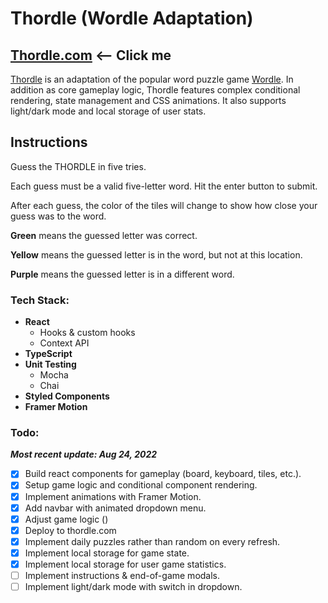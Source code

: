 # Thordle (Wordle Adaptation)

## [Thordle.com](http://thordle.com) <-- Click me

[Thordle](https://thordle.com) is an adaptation of the popular word puzzle game [Wordle](https://www.nytimes.com/games/wordle/index.html). In addition as core gameplay logic, Thordle features complex conditional rendering, state management and CSS animations. It also supports light/dark mode and local storage of user stats.

## Instructions

Guess the THORDLE in five tries.

Each guess must be a valid five-letter word. Hit the enter button to submit.

After each guess, the color of the tiles will change to show how close your guess was to the word.

**Green** means the guessed letter was correct.

**Yellow** means the guessed letter is in the word, but not at this location.

**Purple** means the guessed letter is in a different word.

### Tech Stack:
- **React**
  - Hooks & custom hooks
  - Context API
- **TypeScript**
- **Unit Testing**
  - Mocha
  - Chai
- **Styled Components**
- **Framer Motion**

### Todo: 
***Most recent update: Aug 24, 2022***
- [X] Build react components for gameplay (board, keyboard, tiles, etc.).
- [X] Setup game logic and conditional component rendering.
- [X] Implement animations with Framer Motion.
- [X] Add navbar with animated dropdown menu.
- [X] Adjust game logic ()
- [X] Deploy to thordle.com
- [X] Implement daily puzzles rather than random on every refresh.
- [X] Implement local storage for game state.
- [X] Implement local storage for user game statistics.
- [ ] Implement instructions & end-of-game modals.
- [ ] Implement light/dark mode with switch in dropdown.
